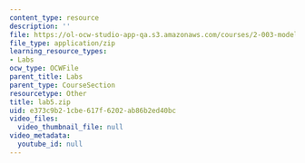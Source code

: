 ```yaml
---
content_type: resource
description: ''
file: https://ol-ocw-studio-app-qa.s3.amazonaws.com/courses/2-003-modeling-dynamics-and-control-i-spring-2005/e373c9b21cbe617f6202ab86b2ed40bc_lab5.zip
file_type: application/zip
learning_resource_types:
- Labs
ocw_type: OCWFile
parent_title: Labs
parent_type: CourseSection
resourcetype: Other
title: lab5.zip
uid: e373c9b2-1cbe-617f-6202-ab86b2ed40bc
video_files:
  video_thumbnail_file: null
video_metadata:
  youtube_id: null
---
```

